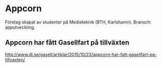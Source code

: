 # Appcorn
Företag skapat av studenter på Medieteknik (BTH, Karlshamn).
Bransch: apputveckling.


## Appcorn har fått Gasellfart på tillväxten
http://www.di.se/gasell/artiklar/2015/10/23/appcorn-har-fatt-gasellfart-pa-tillvaxten/
